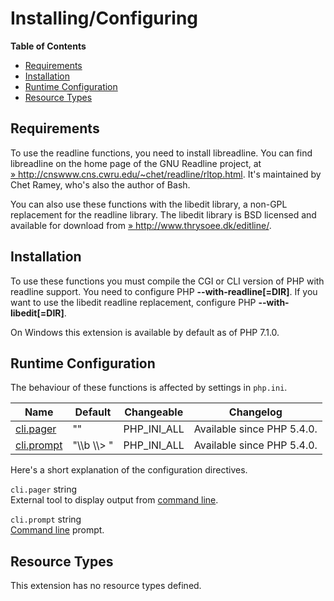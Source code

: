 Installing/Configuring
======================

**Table of Contents**

-   [Requirements](/readline/setup.html#Requirements)
-   [Installation](/readline/setup.html#Installation)
-   [Runtime
    Configuration](/readline/setup.html#Runtime%20Configuration)
-   [Resource Types](/readline/setup.html#Resource%20Types)

Requirements
------------

To use the readline functions, you need to install libreadline. You can
find libreadline on the home page of the GNU Readline project, at
<a href="http://cnswww.cns.cwru.edu/~chet/readline/rltop.html" class="link external">» http://cnswww.cns.cwru.edu/~chet/readline/rltop.html</a>.
It's maintained by Chet Ramey, who's also the author of Bash.

You can also use these functions with the libedit library, a non-GPL
replacement for the readline library. The libedit library is BSD
licensed and available for download from
<a href="http://www.thrysoee.dk/editline/" class="link external">» http://www.thrysoee.dk/editline/</a>.

Installation
------------

To use these functions you must compile the CGI or CLI version of PHP
with readline support. You need to configure PHP
**--with-readline\[=DIR\]**. If you want to use the libedit readline
replacement, configure PHP **--with-libedit\[=DIR\]**.

On Windows this extension is available by default as of PHP 7.1.0.

Runtime Configuration
---------------------

The behaviour of these functions is affected by settings in `php.ini`.

| Name                                                        | Default         | Changeable    | Changelog                  |
|-------------------------------------------------------------|-----------------|---------------|----------------------------|
| <a href="/readline/setup.html#" class="link">cli.pager</a>  | ""              | PHP\_INI\_ALL | Available since PHP 5.4.0. |
| <a href="/readline/setup.html#" class="link">cli.prompt</a> | "\\\\b \\\\\> " | PHP\_INI\_ALL | Available since PHP 5.4.0. |

Here's a short explanation of the configuration directives.

`cli.pager` <span class="type">string</span>  
External tool to display output from
<a href="/features/commandline.html" class="link">command line</a>.

`cli.prompt` <span class="type">string</span>  
<a href="/features/commandline.html" class="link">Command line</a>
prompt.

Resource Types
--------------

This extension has no resource types defined.
